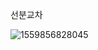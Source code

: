 선분교차





![1559856828045](C:\Users\swkim\AppData\Roaming\Typora\typora-user-images\1559856828045.png)

